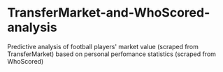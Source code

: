 # TransferMarket-and-WhoScored-analysis
Predictive analysis of football players' market value (scraped from TransferMarket) based on personal perfomance statistics (scraped from WhoScored)
